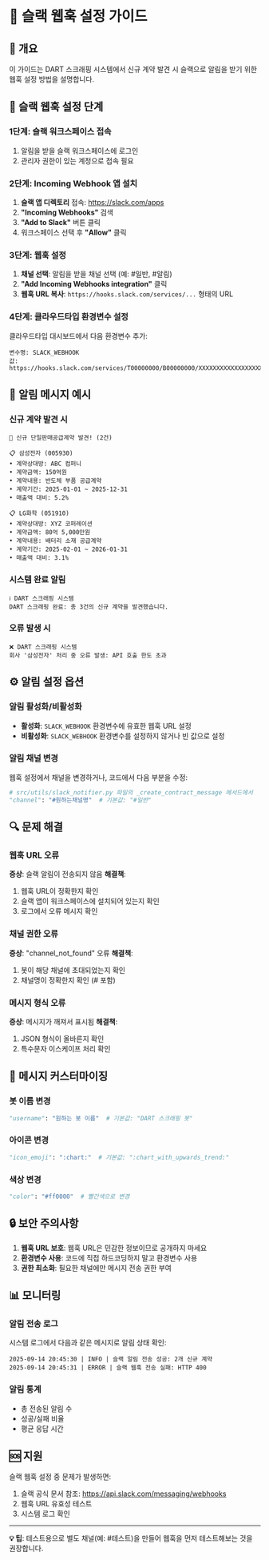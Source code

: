 # 📢 슬랙 웹훅 설정 가이드

## 🎯 개요

이 가이드는 DART 스크래핑 시스템에서 신규 계약 발견 시 슬랙으로 알림을 받기 위한 웹훅 설정 방법을 설명합니다.

## 🔧 슬랙 웹훅 설정 단계

### 1단계: 슬랙 워크스페이스 접속

1. 알림을 받을 슬랙 워크스페이스에 로그인
2. 관리자 권한이 있는 계정으로 접속 필요

### 2단계: Incoming Webhook 앱 설치

1. **슬랙 앱 디렉토리** 접속: https://slack.com/apps
2. **"Incoming Webhooks"** 검색
3. **"Add to Slack"** 버튼 클릭
4. 워크스페이스 선택 후 **"Allow"** 클릭

### 3단계: 웹훅 설정

1. **채널 선택**: 알림을 받을 채널 선택 (예: #일반, #알림)
2. **"Add Incoming Webhooks integration"** 클릭
3. **웹훅 URL 복사**: `https://hooks.slack.com/services/...` 형태의 URL

### 4단계: 클라우드타입 환경변수 설정

클라우드타입 대시보드에서 다음 환경변수 추가:

```
변수명: SLACK_WEBHOOK
값: https://hooks.slack.com/services/T00000000/B00000000/XXXXXXXXXXXXXXXXXXXXXXXX
```

## 📱 알림 메시지 예시

### 신규 계약 발견 시

```
🚨 신규 단일판매공급계약 발견! (2건)

📋 삼성전자 (005930)
• 계약상대방: ABC 컴퍼니
• 계약금액: 150억원
• 계약내용: 반도체 부품 공급계약
• 계약기간: 2025-01-01 ~ 2025-12-31
• 매출액 대비: 5.2%

📋 LG화학 (051910)
• 계약상대방: XYZ 코퍼레이션
• 계약금액: 80억 5,000만원
• 계약내용: 배터리 소재 공급계약
• 계약기간: 2025-02-01 ~ 2026-01-31
• 매출액 대비: 3.1%
```

### 시스템 완료 알림

```
ℹ️ DART 스크래핑 시스템
DART 스크래핑 완료: 총 3건의 신규 계약을 발견했습니다.
```

### 오류 발생 시

```
❌ DART 스크래핑 시스템
회사 '삼성전자' 처리 중 오류 발생: API 호출 한도 초과
```

## ⚙️ 알림 설정 옵션

### 알림 활성화/비활성화

- **활성화**: `SLACK_WEBHOOK` 환경변수에 유효한 웹훅 URL 설정
- **비활성화**: `SLACK_WEBHOOK` 환경변수를 설정하지 않거나 빈 값으로 설정

### 알림 채널 변경

웹훅 설정에서 채널을 변경하거나, 코드에서 다음 부분을 수정:

```python
# src/utils/slack_notifier.py 파일의 _create_contract_message 메서드에서
"channel": "#원하는채널명"  # 기본값: "#일반"
```

## 🔍 문제 해결

### 웹훅 URL 오류

**증상**: 슬랙 알림이 전송되지 않음
**해결책**: 
1. 웹훅 URL이 정확한지 확인
2. 슬랙 앱이 워크스페이스에 설치되어 있는지 확인
3. 로그에서 오류 메시지 확인

### 채널 권한 오류

**증상**: "channel_not_found" 오류
**해결책**:
1. 봇이 해당 채널에 초대되었는지 확인
2. 채널명이 정확한지 확인 (# 포함)

### 메시지 형식 오류

**증상**: 메시지가 깨져서 표시됨
**해결책**:
1. JSON 형식이 올바른지 확인
2. 특수문자 이스케이프 처리 확인

## 🎨 메시지 커스터마이징

### 봇 이름 변경

```python
"username": "원하는 봇 이름"  # 기본값: "DART 스크래핑 봇"
```

### 아이콘 변경

```python
"icon_emoji": ":chart:"  # 기본값: ":chart_with_upwards_trend:"
```

### 색상 변경

```python
"color": "#ff0000"  # 빨간색으로 변경
```

## 🔒 보안 주의사항

1. **웹훅 URL 보호**: 웹훅 URL은 민감한 정보이므로 공개하지 마세요
2. **환경변수 사용**: 코드에 직접 하드코딩하지 말고 환경변수 사용
3. **권한 최소화**: 필요한 채널에만 메시지 전송 권한 부여

## 📊 모니터링

### 알림 전송 로그

시스템 로그에서 다음과 같은 메시지로 알림 상태 확인:

```
2025-09-14 20:45:30 | INFO | 슬랙 알림 전송 성공: 2개 신규 계약
2025-09-14 20:45:31 | ERROR | 슬랙 웹훅 전송 실패: HTTP 400
```

### 알림 통계

- 총 전송된 알림 수
- 성공/실패 비율
- 평균 응답 시간

## 🆘 지원

슬랙 웹훅 설정 중 문제가 발생하면:

1. 슬랙 공식 문서 참조: https://api.slack.com/messaging/webhooks
2. 웹훅 URL 유효성 테스트
3. 시스템 로그 확인

---

**💡 팁**: 테스트용으로 별도 채널(예: #테스트)을 만들어 웹훅을 먼저 테스트해보는 것을 권장합니다.
